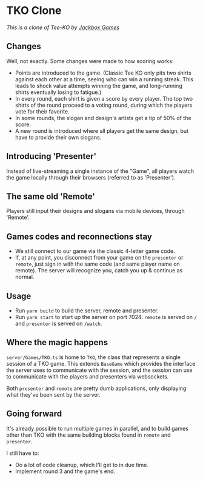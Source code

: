# TKO Clone

_This is a clone of Tee-KO by [Jackbox Games](https://www.jackboxgames.com/)_

## Changes

Well, not exactly. Some changes were made to how scoring works:

- Points are introduced to the game. (Classic Tee KO only pits two shirts against each other at a time, seeing who can win a running streak. This leads to shock value attempts winning the game, and long-running shirts eventually losing to fatigue.)
- In every round, each shirt is given a score by every player. The top two shirts of the round proceed to a voting round, during which the players vote for their favorite.
- In some rounds, the slogan and design's artists get a tip of 50% of the score.
- A new round is introduced where all players get the same design, but have to provide their own slogans.

## Introducing 'Presenter'

Instead of live-streaming a single instance of the "Game", all players watch the game locally through their browsers (referred to as 'Presenter').

## The same old 'Remote'

Players still input their designs and slogans via mobile devices, through 'Remote'.

## Games codes and reconnections stay

- We still connect to our game via the classic 4-letter game code.
- If, at any point, you disconnect from your game on the `presenter` or `remote`, just sign in with the same code (and same player name on remote). The server will recognize you, catch you up & continue as normal.

## Usage

- Run `yarn build` to build the server, remote and presenter.
- Run `yarn start` to start up the server on port 7024. `remote` is served on `/` and `presenter` is served on `/watch`.

## Where the magic happens

`server/Games/TKO.ts` is home to `TKO`, the class that represents a single session of a TKO game. This extends `BaseGame` which provides the interface the server uses to communicate with the session, and the session can use to communicate with the players and presenters via websockets.

Both `presenter` and `remote` are pretty dumb applications, only displaying what they've been sent by the server.

## Going forward

It's already possible to run multiple games in parallel, and to build games other than TKO with the same building blocks found in `remote` and `presenter`.

I still have to:

- Do a lot of code cleanup, which I'll get to in due time.
- Implement round 3 and the game's end.

